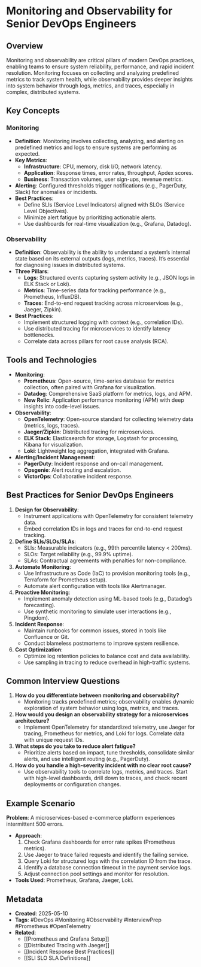 # Monitoring and Observability for Senior DevOps Engineers

## Overview
Monitoring and observability are critical pillars of modern DevOps practices, enabling teams to ensure system reliability, performance, and rapid incident resolution. Monitoring focuses on collecting and analyzing predefined metrics to track system health, while observability provides deeper insights into system behavior through logs, metrics, and traces, especially in complex, distributed systems.

## Key Concepts

### Monitoring
- **Definition**: Monitoring involves collecting, analyzing, and alerting on predefined metrics and logs to ensure systems are performing as expected.
- **Key Metrics**:
  - **Infrastructure**: CPU, memory, disk I/O, network latency.
  - **Application**: Response times, error rates, throughput, Apdex scores.
  - **Business**: Transaction volumes, user sign-ups, revenue metrics.
- **Alerting**: Configured thresholds trigger notifications (e.g., PagerDuty, Slack) for anomalies or incidents.
- **Best Practices**:
  - Define SLIs (Service Level Indicators) aligned with SLOs (Service Level Objectives).
  - Minimize alert fatigue by prioritizing actionable alerts.
  - Use dashboards for real-time visualization (e.g., Grafana, Datadog).

### Observability
- **Definition**: Observability is the ability to understand a system’s internal state based on its external outputs (logs, metrics, traces). It’s essential for diagnosing issues in distributed systems.
- **Three Pillars**:
  - **Logs**: Structured events capturing system activity (e.g., JSON logs in ELK Stack or Loki).
  - **Metrics**: Time-series data for tracking performance (e.g., Prometheus, InfluxDB).
  - **Traces**: End-to-end request tracking across microservices (e.g., Jaeger, Zipkin).
- **Best Practices**:
  - Implement structured logging with context (e.g., correlation IDs).
  - Use distributed tracing for microservices to identify latency bottlenecks.
  - Correlate data across pillars for root cause analysis (RCA).

## Tools and Technologies
- **Monitoring**:
  - **Prometheus**: Open-source, time-series database for metrics collection, often paired with Grafana for visualization.
  - **Datadog**: Comprehensive SaaS platform for metrics, logs, and APM.
  - **New Relic**: Application performance monitoring (APM) with deep insights into code-level issues.
- **Observability**:
  - **OpenTelemetry**: Open-source standard for collecting telemetry data (metrics, logs, traces).
  - **Jaeger/Zipkin**: Distributed tracing for microservices.
  - **ELK Stack**: Elasticsearch for storage, Logstash for processing, Kibana for visualization.
  - **Loki**: Lightweight log aggregation, integrated with Grafana.
- **Alerting/Incident Management**:
  - **PagerDuty**: Incident response and on-call management.
  - **Opsgenie**: Alert routing and escalation.
  - **VictorOps**: Collaborative incident response.

## Best Practices for Senior DevOps Engineers
1. **Design for Observability**:
   - Instrument applications with OpenTelemetry for consistent telemetry data.
   - Embed correlation IDs in logs and traces for end-to-end request tracking.
2. **Define SLIs/SLOs/SLAs**:
   - SLIs: Measurable indicators (e.g., 99th percentile latency < 200ms).
   - SLOs: Target reliability (e.g., 99.9% uptime).
   - SLAs: Contractual agreements with penalties for non-compliance.
3. **Automate Monitoring**:
   - Use Infrastructure as Code (IaC) to provision monitoring tools (e.g., Terraform for Prometheus setup).
   - Automate alert configuration with tools like Alertmanager.
4. **Proactive Monitoring**:
   - Implement anomaly detection using ML-based tools (e.g., Datadog’s forecasting).
   - Use synthetic monitoring to simulate user interactions (e.g., Pingdom).
5. **Incident Response**:
   - Maintain runbooks for common issues, stored in tools like Confluence or Git.
   - Conduct blameless postmortems to improve system resilience.
6. **Cost Optimization**:
   - Optimize log retention policies to balance cost and data availability.
   - Use sampling in tracing to reduce overhead in high-traffic systems.

## Common Interview Questions
1. **How do you differentiate between monitoring and observability?**
   - Monitoring tracks predefined metrics; observability enables dynamic exploration of system behavior using logs, metrics, and traces.
2. **How would you design an observability strategy for a microservices architecture?**
   - Implement OpenTelemetry for standardized telemetry, use Jaeger for tracing, Prometheus for metrics, and Loki for logs. Correlate data with unique request IDs.
3. **What steps do you take to reduce alert fatigue?**
   - Prioritize alerts based on impact, tune thresholds, consolidate similar alerts, and use intelligent routing (e.g., PagerDuty).
4. **How do you handle a high-severity incident with no clear root cause?**
   - Use observability tools to correlate logs, metrics, and traces. Start with high-level dashboards, drill down to traces, and check recent deployments or configuration changes.

## Example Scenario
**Problem**: A microservices-based e-commerce platform experiences intermittent 500 errors.
- **Approach**:
  1. Check Grafana dashboards for error rate spikes (Prometheus metrics).
  2. Use Jaeger to trace failed requests and identify the failing service.
  3. Query Loki for structured logs with the correlation ID from the trace.
  4. Identify a database connection timeout in the payment service logs.
  5. Adjust connection pool settings and monitor for resolution.
- **Tools Used**: Prometheus, Grafana, Jaeger, Loki.

## Metadata
- **Created**: 2025-05-10
- **Tags**: #DevOps #Monitoring #Observability #InterviewPrep #Prometheus #OpenTelemetry
- **Related**:
  - [[Prometheus and Grafana Setup]]
  - [[Distributed Tracing with Jaeger]]
  - [[Incident Response Best Practices]]
  - [[SLI SLO SLA Definitions]]